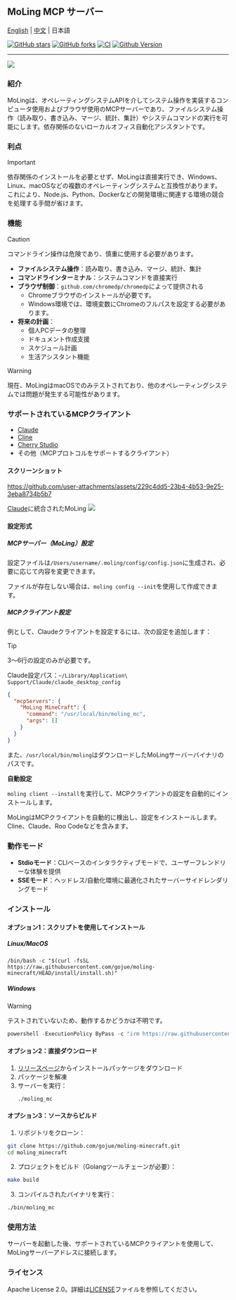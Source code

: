 ## MoLing MCP サーバー

[English](./README.md) | [中文](./README_ZH_HANS.md) | 日本語

[![GitHub stars](https://img.shields.io/github/stars/gojue/moling.svg?label=Stars&logo=github)](https://github.com/gojue/moling/stargazers)
[![GitHub forks](https://img.shields.io/github/forks/gojue/moling?label=Forks&logo=github)](https://github.com/gojue/moling/forks)
[![CI](https://github.com/gojue/moling/actions/workflows/go-test.yml/badge.svg)](https://github.com/gojue/moling/actions/workflows/go-test.yml)
[![Github Version](https://img.shields.io/github/v/release/gojue/moling?display_name=tag&include_prereleases&sort=semver)](https://github.com/gojue/moling/releases)

---

![](./images/logo.svg)

### 紹介
MoLingは、オペレーティングシステムAPIを介してシステム操作を実装するコンピュータ使用およびブラウザ使用のMCPサーバーであり、ファイルシステム操作（読み取り、書き込み、マージ、統計、集計）やシステムコマンドの実行を可能にします。依存関係のないローカルオフィス自動化アシスタントです。

### 利点
> [!IMPORTANT]
> 依存関係のインストールを必要とせず、MoLingは直接実行でき、Windows、Linux、macOSなどの複数のオペレーティングシステムと互換性があります。
> これにより、Node.js、Python、Dockerなどの開発環境に関連する環境の競合を処理する手間が省けます。

### 機能

> [!CAUTION]
> コマンドライン操作は危険であり、慎重に使用する必要があります。

- **ファイルシステム操作**：読み取り、書き込み、マージ、統計、集計
- **コマンドラインターミナル**：システムコマンドを直接実行
- **ブラウザ制御**：`github.com/chromedp/chromedp`によって提供される
    - Chromeブラウザのインストールが必要です。
    - Windows環境では、環境変数にChromeのフルパスを設定する必要があります。
- **将来の計画**：
    - 個人PCデータの整理
    - ドキュメント作成支援
    - スケジュール計画
    - 生活アシスタント機能

> [!WARNING]
> 現在、MoLingはmacOSでのみテストされており、他のオペレーティングシステムでは問題が発生する可能性があります。

### サポートされているMCPクライアント

- [Claude](https://claude.ai/)
- [Cline](https://cline.bot/)
- [Cherry Studio](https://cherry-ai.com/)
- その他（MCPプロトコルをサポートするクライアント）

#### スクリーンショット

https://github.com/user-attachments/assets/229c4dd5-23b4-4b53-9e25-3eba8734b5b7

[Claude](https://claude.ai/)に統合されたMoLing
![](./images/screenshot_claude.png)

#### 設定形式

##### MCPサーバー（MoLing）設定

設定ファイルは`/Users/username/.moling/config/config.json`に生成され、必要に応じて内容を変更できます。

ファイルが存在しない場合は、`moling config --init`を使用して作成できます。

##### MCPクライアント設定
例として、Claudeクライアントを設定するには、次の設定を追加します：

> [!TIP]
> 
> 3〜6行の設定のみが必要です。
> 
> Claude設定パス：`~/Library/Application\ Support/Claude/claude_desktop_config`

```json
{
  "mcpServers": {
    "MoLing MineCraft": {
      "command": "/usr/local/bin/moling_mc",
      "args": []
    }
  }
}
```

また、`/usr/local/bin/moling`はダウンロードしたMoLingサーバーバイナリのパスです。

**自動設定**

`moling client --install`を実行して、MCPクライアントの設定を自動的にインストールします。

MoLingはMCPクライアントを自動的に検出し、設定をインストールします。Cline、Claude、Roo Codeなどを含みます。

### 動作モード

- **Stdioモード**：CLIベースのインタラクティブモードで、ユーザーフレンドリーな体験を提供
- **SSEモード**：ヘッドレス/自動化環境に最適化されたサーバーサイドレンダリングモード

### インストール

#### オプション1：スクリプトを使用してインストール
##### Linux/MacOS
```shell
/bin/bash -c "$(curl -fsSL https://raw.githubusercontent.com/gojue/moling-minecraft/HEAD/install/install.sh)"
```
##### Windows

> [!WARNING]
> テストされていないため、動作するかどうかは不明です。

```powershell
powershell -ExecutionPolicy ByPass -c "irm https://raw.githubusercontent.com/gojue/moling-minecraft/HEAD/install/install.ps1 | iex"
```

#### オプション2：直接ダウンロード
1. [リリースページ](https://github.com/gojue/moling/releases)からインストールパッケージをダウンロード
2. パッケージを解凍
3. サーバーを実行：
   ```sh
   ./moling_mc
   ```

#### オプション3：ソースからビルド
1. リポジトリをクローン：
```sh
git clone https://github.com/gojue/moling-minecraft.git
cd moling_minecraft
```
2. プロジェクトをビルド（Golangツールチェーンが必要）：
```sh
make build
```
3. コンパイルされたバイナリを実行：
```sh
./bin/moling_mc
```

### 使用方法
サーバーを起動した後、サポートされているMCPクライアントを使用して、MoLingサーバーアドレスに接続します。

### ライセンス
Apache License 2.0。詳細は[LICENSE](LICENSE)ファイルを参照してください。
